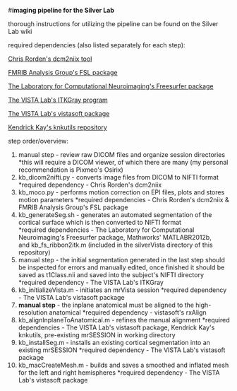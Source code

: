 #**imaging pipeline for the Silver Lab**

thorough instructions for utilizing the pipeline can be found on the Silver Lab wiki

required dependencies (also listed separately for each step):

[Chris Rorden's dcm2niix tool](https://github.com/neurolabusc/dcm2niix/tree/master/osx_binary)

[FMRIB Analysis Group's FSL package](http://fsl.fmrib.ox.ac.uk/fsl/fslwiki/FslInstallation)

[The Laboratory for Computational Neuroimaging's Freesurfer package](https://surfer.nmr.mgh.harvard.edu/fswiki/DownloadAndInstall)

[The VISTA Lab's ITKGray program](http://web.stanford.edu/group/vista/cgi-bin/wiki/index.php/ITKGray_Install)

[The VISTA Lab's vistasoft package](https://github.com/vistalab/vistasoft)

[Kendrick Kay's knkutils repository](https://github.com/kendrickkay/knkutils)

step order/overview:

1. manual step - review raw DICOM files and organize session directories 
      *this will require a DICOM viewer, of which there are many (my personal recommendation is Pixmeo's Osirix)
2. kb_dicom2nifti.py - converts image files from DICOM to NIFTI format 
      *required dependency - Chris Rorden's dcm2niix
3. kb_moco.py - performs motion correction on EPI files, plots and stores motion parameters 
      *required dependencies - Chris Rorden's dcm2niix & FMRIB Analysis Group's FSL package
4. kb_generateSeg.sh - generates an automated segmentation of the cortical surface which is then converted to NIFTI format     
      *required dependencies - The Laboratory for Computational Neuroimaging's Freesurfer package, Mathworks' MATLABR2012b,   
      and kb_fs_ribbon2itk.m (included in the silverVista directory of this repository)
5. manual step - the initial segmentation generated in the last step should be inspected for errors and manually edited, once finished it should be saved as t1Class.nii and saved into the subject's NIFTI directory 
      *required dependency - The VISTA Lab's ITKGray
6. kb_initializeVista.m - initiates an mrVista session 
      *required dependency - The VISTA Lab's vistasoft package
7. **manual step** - the inplane anatomical must be aligned to the high-resolution anatomical 
      *required dependency - vistasoft's rxAlign
8. kb_alignInplaneToAnatomical.m - refines the manual alignment 
      *required dependencies - The VISTA Lab's vistasoft package, Kendrick Kay's knkutils, pre-existing mrSESSION in working 
      directory
9. kb_installSeg.m - installs an existing cortical segmentation into an existing mrSESSION 
      *required dependency - The VISTA Lab's vistasoft package
10. kb_macCreateMesh.m - builds and saves a smoothed and inflated mesh for the left and right hemispheres
      *required dependency - The VISTA Lab's vistasoft package

